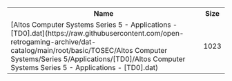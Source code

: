 <table>
<tr><th>Name</th><th>Size</th></tr>
<tr><td>[Altos Computer Systems Series 5 - Applications - [TD0].dat](https://raw.githubusercontent.com/open-retrogaming-archive/dat-catalog/main/root/basic/TOSEC/Altos Computer Systems/Series 5/Applications/[TD0]/Altos Computer Systems Series 5 - Applications - [TD0].dat)</td><td>1023</td></tr>
</table>
